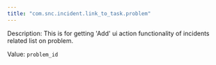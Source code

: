 ```yaml
---
title: "com.snc.incident.link_to_task.problem"
---
```


Description: This is for getting 'Add' ui action functionality of incidents related list on problem.

Value: `problem_id`
